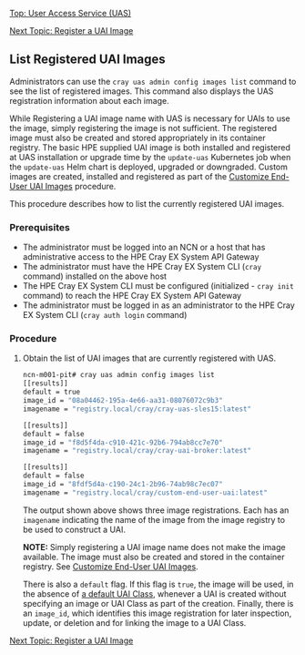 [Top: User Access Service (UAS)](User_Access_Service_UAS.md)

[Next Topic: Register a UAI Image](Register_a_UAI_Image.md)

## List Registered UAI Images

Administrators can use the `cray uas admin config images list` command to see the list of registered images. This command also displays the UAS registration information about each image.

While Registering a UAI image name with UAS is necessary for UAIs to use the image, simply registering the image is not sufficient.  The registered image must also be created and stored appropriately in its container registry.  The basic HPE supplied UAI image is both installed and registered at UAS installation or upgrade time by the `update-uas` Kubernetes job when the `update-uas` Helm chart is deployed, upgraded or downgraded.  Custom images are created, installed and registered as part of the [Customize End-User UAI Images](Customize_End-User_UAI_Images.md) procedure.

This procedure describes how to list the currently registered UAI images.

### Prerequisites

* The administrator must be logged into an NCN or a host that has administrative access to the HPE Cray EX System API Gateway
* The administrator must have the HPE Cray EX System CLI (`cray` command) installed on the above host
* The HPE Cray EX System CLI must be configured (initialized - `cray init` command) to reach the HPE Cray EX System API Gateway
* The administrator must be logged in as an administrator to the HPE Cray EX System CLI (`cray auth login` command)

### Procedure

1.  Obtain the list of UAI images that are currently registered with UAS.

    ```bash
    ncn-m001-pit# cray uas admin config images list
    [[results]]
    default = true
    image_id = "08a04462-195a-4e66-aa31-08076072c9b3"
    imagename = "registry.local/cray/cray-uas-sles15:latest"

    [[results]]
    default = false
    image_id = "f8d5f4da-c910-421c-92b6-794ab8cc7e70"
    imagename = "registry.local/cray/cray-uai-broker:latest"

    [[results]]
    default = false
    image_id = "8fdf5d4a-c190-24c1-2b96-74ab98c7ec07"
    imagename = "registry.local/cray/custom-end-user-uai:latest"
    ```

    The output shown above shows three image registrations. Each has an `imagename` indicating the name of the image from the image registry to be used to construct a UAI.

    **NOTE:** Simply registering a UAI image name does not make the image available. The image must also be created and stored in the container registry. See [Customize End-User UAI Images](Customize_End-User_UAI_Images.md).

    There is also a `default` flag. If this flag is `true`, the image will be used, in the absence of [a default UAI Class](UAI_Classes.md), whenever a UAI is created without specifying an image or UAI Class as part of the creation. Finally, there is an `image_id`, which identifies this image registration for later inspection, update, or deletion and for linking the image to a UAI Class.

[Next Topic: Register a UAI Image](Register_a_UAI_Image.md)
